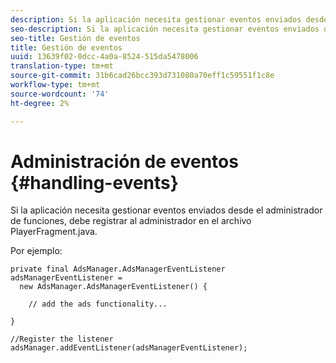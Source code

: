 ```yaml
---
description: Si la aplicación necesita gestionar eventos enviados desde el administrador de funciones, debe registrar al administrador en el archivo PlayerFragment.java.
seo-description: Si la aplicación necesita gestionar eventos enviados desde el administrador de funciones, debe registrar al administrador en el archivo PlayerFragment.java.
seo-title: Gestión de eventos
title: Gestión de eventos
uuid: 13639f02-0dcc-4a0a-8524-515da5478006
translation-type: tm+mt
source-git-commit: 31b6cad26bcc393d731080a70eff1c59551f1c8e
workflow-type: tm+mt
source-wordcount: '74'
ht-degree: 2%

---
```



# Administración de eventos {#handling-events}

Si la aplicación necesita gestionar eventos enviados desde el administrador de funciones, debe registrar al administrador en el archivo PlayerFragment.java.

Por ejemplo:

```
private final AdsManager.AdsManagerEventListener adsManagerEventListener =  
  new AdsManager.AdsManagerEventListener() { 
 
    // add the ads functionality... 
 
} 
 
//Register the listener 
adsManager.addEventListener(adsManagerEventListener);
```
